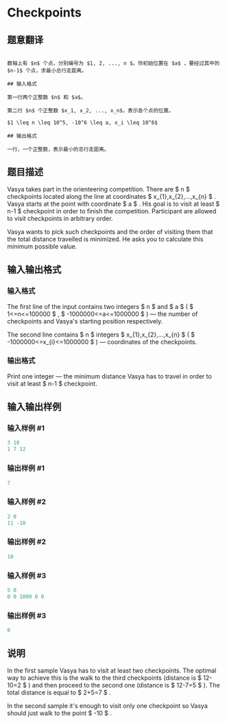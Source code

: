 # Checkpoints

## 题意翻译

```

数轴上有 $n$ 个点，分别编号为 $1, 2, ..., n $。你初始位置在 $a$ ，要经过其中的 $n-1$ 个点，求最小总行走距离。

## 输入格式

第一行两个正整数 $n$ 和 $a$。

第二行 $n$ 个正整数 $x_1, x_2, ..., x_n$，表示各个点的位置。

$1 \leq n \leq 10^5, -10^6 \leq a, x_i \leq 10^6$

## 输出格式

一行，一个正整数，表示最小的总行走距离。

```

## 题目描述

Vasya takes part in the orienteering competition. There are $ n $ checkpoints located along the line at coordinates $ x_{1},x_{2},...,x_{n} $ . Vasya starts at the point with coordinate $ a $ . His goal is to visit at least $ n-1 $ checkpoint in order to finish the competition. Participant are allowed to visit checkpoints in arbitrary order.

Vasya wants to pick such checkpoints and the order of visiting them that the total distance travelled is minimized. He asks you to calculate this minimum possible value.

## 输入输出格式

### 输入格式

The first line of the input contains two integers $ n $ and $ a $ ( $ 1<=n<=100000 $ , $ -1000000<=a<=1000000 $ ) — the number of checkpoints and Vasya's starting position respectively.

The second line contains $ n $ integers $ x_{1},x_{2},...,x_{n} $ ( $ -1000000<=x_{i}<=1000000 $ ) — coordinates of the checkpoints.

### 输出格式

Print one integer — the minimum distance Vasya has to travel in order to visit at least $ n-1 $ checkpoint.

## 输入输出样例

### 输入样例 #1

```cpp
3 10
1 7 12

```
### 输出样例 #1

```cpp
7

```
### 输入样例 #2

```cpp
2 0
11 -10

```
### 输出样例 #2

```cpp
10

```
### 输入样例 #3

```cpp
5 0
0 0 1000 0 0

```
### 输出样例 #3

```cpp
0

```
## 说明

In the first sample Vasya has to visit at least two checkpoints. The optimal way to achieve this is the walk to the third checkpoints (distance is $ 12-10=2 $ ) and then proceed to the second one (distance is $ 12-7=5 $ ). The total distance is equal to $ 2+5=7 $ .

In the second sample it's enough to visit only one checkpoint so Vasya should just walk to the point $ -10 $ .

